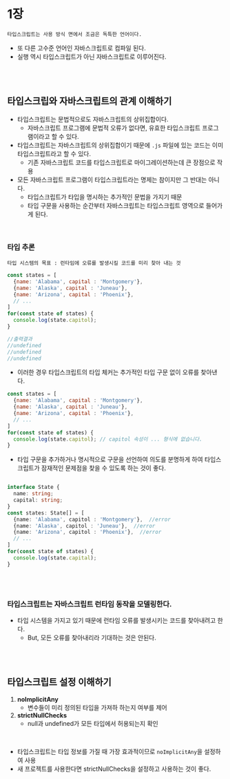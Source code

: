 # 1장

```
타입스크립트는 사용 방식 면에서 조금은 독특한 언어이다.
```
- 또 다른 고수준 언어인 자바스크립트로 컴파일 된다.
- 실행 역시 타입스크립트가 아닌 자바스크립트로 이루어진다.

<br/>
<br/>

## 타입스크립와 자바스크립트의 관계 이해하기

- 타입스크립트는 문법적으로도 자바스크립트의 상위집합이다.
  - 자바스크립트 프로그램에 문법적 오류가 없다면, 유효한 타입스크립트 프로그램이라고 할 수 있다.
- 타입스크립트는 자바스크립트의 상위집합이기 때문에 `.js` 파일에 있는 코드는 이미 타입스크립트라고 할 수 있다.
  - 기존 자바스크립트 코드를 타입스크립트로 마이그레이션하는데 큰 장점으로 작용
- 모든 자바스크립트 프로그램이 타입스크립트라는 명제는 참이지만 그 반대는 아니다.
  - 타입스크립트가 타입을 명시하는 추가적인 문법을 가지기 때문
  - 타입 구문을 사용하는 순간부터 자바스크립트는 타입스크립트 영역으로 들어가게 된다.

<br/>

### 타입 추론

```
타입 시스템의 목표 : 런타임에 오류를 발생시킬 코드를 미리 찾아 내는 것
```

```javascript
const states = [
  {name: 'Alabama', capital : 'Montgomery'},
  {name: 'Alaska', capital : 'Juneau'},
  {name: 'Arizona', capital : 'Phoenix'},
  // ...
]
for(const state of states) {
  console.log(state.capitol);
}

//출력결과
//undefined
//undefined
//undefined
```
- 이러한 경우 타입스크립트의 타입 체커는 추가적인 타입 구문 없이 오류를 찾아낸다.

```javascript
const states = [
  {name: 'Alabama', capital : 'Montgomery'},
  {name: 'Alaska', capital : 'Juneau'},
  {name: 'Arizona', capital : 'Phoenix'},
  // ...
]
for(const state of states) {
  console.log(state.capitol); // capitol 속성이 ... 형식에 없습니다.
}
```

- 타입 구문을 추가하거나 명시적으로 구문을 선언하여 의도를 분명하게 하여 타입스크립트가 잠재적인 문제점을 찾을 수 있도록 하는 것이 좋다.

```typescript

interface State {
  name: string;
  capital: string;
}
const states: State[] = [
  {name: 'Alabama', capitol : 'Montgomery'},  //error
  {name: 'Alaska', capitol : 'Juneau'},  //error
  {name: 'Arizona', capitol : 'Phoenix'},  //error
  // ...
]
for(const state of states) {
  console.log(state.capital);
}
```

<br/>
<br/>

### 타입스크립트는 자바스크립트 런타임 동작을 모델링한다.
- 타입 시스템을 가지고 있기 때문에 런타임 오류를 발생시키는 코드를 찾아내려고 한다.
  - But,  모든 오류를 찾아내리라 기대하는 것은 안된다.



<br/>
<br/>

## 타입스크립트 설정 이해하기

1. **noImplicitAny**
   - 변수들이 미리 정의된 타입을 가져하 하는지 여부를 제어
2. **strictNullChecks**
   - null과 undefined가 모든 타입에서 허용되는지 확인

<br/>

- 타입스크립트는 타입 정보를 가질 때 가장 효과적이므로 `noImplicitAny`을 설정하여 사용
- 새 프로젝트를 사용한다면 strictNullChecks을 설정하고 사용하는 것이 좋다.
